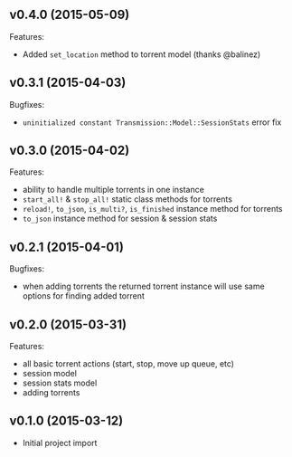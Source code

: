 ## v0.4.0 (2015-05-09)

Features:

- Added `set_location` method to torrent model (thanks @balinez)

## v0.3.1 (2015-04-03)

Bugfixes:

- `uninitialized constant Transmission::Model::SessionStats` error fix

## v0.3.0 (2015-04-02)

Features:

- ability to handle multiple torrents in one instance
- `start_all!` & `stop_all!` static class methods for torrents
- `reload!`, `to_json`, `is_multi?`, `is_finished` instance method for torrents
- `to_json` instance method for session & session stats

## v0.2.1 (2015-04-01)

Bugfixes:

- when adding torrents the returned torrent instance will use same options for finding added torrent

## v0.2.0 (2015-03-31)

Features:

- all basic torrent actions (start, stop, move up queue, etc)
- session model
- session stats model
- adding torrents

## v0.1.0 (2015-03-12)

- Initial project import